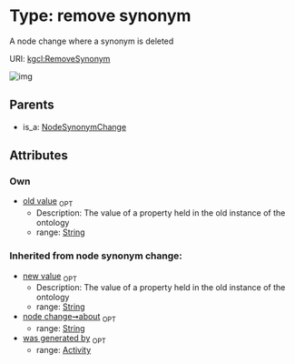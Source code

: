 
# Type: remove synonym


A node change where a synonym is deleted

URI: [kgcl:RemoveSynonym](http://w3id.org/kgclRemoveSynonym)


![img](http://yuml.me/diagram/nofunky;dir:TB/class/[NodeSynonymChange]^-[RemoveSynonym&#124;about(i):string%20%3F;old_value(i):string%20%3F;new_value(i):string%20%3F],[NodeSynonymChange],[Activity])

## Parents

 *  is_a: [NodeSynonymChange](NodeSynonymChange.md)

## Attributes


### Own

 * [old value](old_value.md)  <sub>OPT</sub>
    * Description: The value of a property held in the old instance of the ontology
    * range: [String](types/String.md)

### Inherited from node synonym change:

 * [new value](new_value.md)  <sub>OPT</sub>
    * Description: The value of a property held in the old instance of the ontology
    * range: [String](types/String.md)
 * [node change➞about](node_change_about.md)  <sub>OPT</sub>
    * range: [String](types/String.md)
 * [was generated by](was_generated_by.md)  <sub>OPT</sub>
    * range: [Activity](Activity.md)

